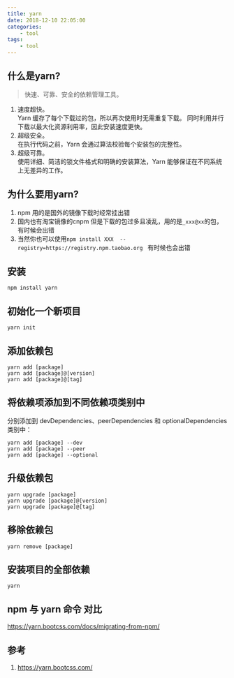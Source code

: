 ```yaml
---
title: yarn
date: 2018-12-10 22:05:00
categories:
    - tool
tags:
    - tool
---
```


## 什么是yarn?
>快速、可靠、安全的依赖管理工具。
1. 速度超快。  
Yarn 缓存了每个下载过的包，所以再次使用时无需重复下载。 同时利用并行下载以最大化资源利用率，因此安装速度更快。
2. 超级安全。  
在执行代码之前，Yarn 会通过算法校验每个安装包的完整性。
3. 超级可靠。  
使用详细、简洁的锁文件格式和明确的安装算法，Yarn 能够保证在不同系统上无差异的工作。

## 为什么要用yarn?
1. npm 用的是国外的镜像下载时经常挂出错
2. 国内也有淘宝镜像的cnpm 但是下载的包过多且凌乱，用的是`_xxx@xx`的包，有时候会出错
3. 当然你也可以使用`npm install XXX  --registry=https://registry.npm.taobao.org ` 有时候也会出错

## 安装
```npm
npm install yarn
```
## 初始化一个新项目
```npm
yarn init
```

## 添加依赖包
```npm
yarn add [package]
yarn add [package]@[version]
yarn add [package]@[tag]
```

## 将依赖项添加到不同依赖项类别中
分别添加到 devDependencies、peerDependencies 和 optionalDependencies 类别中：
```npm
yarn add [package] --dev
yarn add [package] --peer
yarn add [package] --optional
```
## 升级依赖包
```npm
yarn upgrade [package]
yarn upgrade [package]@[version]
yarn upgrade [package]@[tag]
```

## 移除依赖包
```npm
yarn remove [package]
```

## 安装项目的全部依赖
```npm
yarn
```
## npm 与 yarn 命令 对比
https://yarn.bootcss.com/docs/migrating-from-npm/

## 参考
1. https://yarn.bootcss.com/